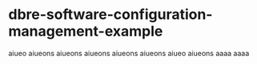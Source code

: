 # dbre-software-configuration-management-example
aiueo
aiueons
aiueons
aiueons
aiueons
aiueons
aiueo
aiueons
aaaa
aaaa
